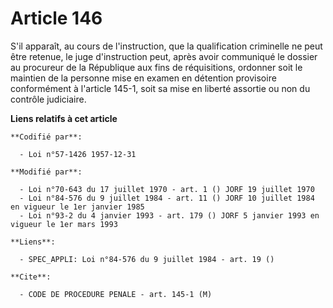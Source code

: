 # Article 146

S'il apparaît, au cours de l'instruction, que la qualification criminelle ne peut être retenue, le juge d'instruction peut,
après avoir communiqué le dossier au procureur de la République aux fins de réquisitions, ordonner soit le maintien de la
personne mise en examen en détention provisoire conformément à l'article 145-1, soit sa mise en liberté assortie ou non du
contrôle judiciaire.

**Liens relatifs à cet article**

	**Codifié par**:

	  - Loi n°57-1426 1957-12-31

	**Modifié par**:

	  - Loi n°70-643 du 17 juillet 1970 - art. 1 () JORF 19 juillet 1970
	  - Loi n°84-576 du 9 juillet 1984 - art. 11 () JORF 10 juillet 1984 en vigueur le 1er janvier 1985
	  - Loi n°93-2 du 4 janvier 1993 - art. 179 () JORF 5 janvier 1993 en vigueur le 1er mars 1993

	**Liens**:

	  - SPEC_APPLI: Loi n°84-576 du 9 juillet 1984 - art. 19 ()

	**Cite**:

	  - CODE DE PROCEDURE PENALE - art. 145-1 (M)
